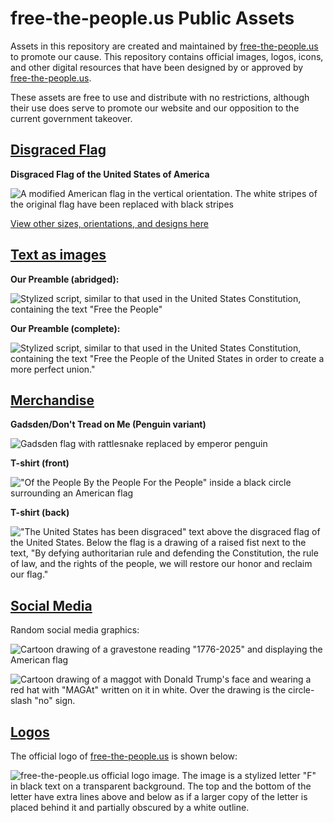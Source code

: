 # free-the-people.us Public Assets

Assets in this repository are created and maintained by [free-the-people.us](https://free-the-people.us) to promote our cause. This repository contains official images, logos, icons, and other digital resources that have been designed by or approved by [free-the-people.us](https://free-the-people.us).

These assets are free to use and distribute with no restrictions, although their use does serve to promote our website and our opposition to the current government takeover.

## [Disgraced Flag](./symbols/disgraced-flag)

**Disgraced Flag of the United States of America**

![A modified American flag in the vertical orientation. The white stripes of the original flag have been replaced with black stripes](./symbols/disgraced-flag/disgraced-flag-print.svg)


[View other sizes, orientations, and designs here](./symbols/disgraced-flag)

## [Text as images](./text)

**Our Preamble (abridged):**

![Stylized script, similar to that used in the United States Constitution, containing the text "Free the People"](./text/preamble-abridged.png)

**Our Preamble (complete):**

![Stylized script, similar to that used in the United States Constitution, containing the text "Free the People of the United States in order to create a more perfect union."](./text/preamble.png)

## [Merchandise](./merch)

**Gadsden/Don't Tread on Me (Penguin variant)**

![Gadsden flag with rattlesnake replaced by emperor penguin](./merch/dont%20tread%20on%20me%20penguin.svg)

**T-shirt (front)**

!["Of the People By the People For the People" inside a black circle surrounding an American flag](./merch/Shirt-front.png)

**T-shirt (back)**

!["The United States has been disgraced" text above the disgraced flag of the United States. Below the flag is a drawing of a raised fist next to the text, "By defying authoritarian rule and defending the Constitution, the rule of law, and the rights of the people, we will restore our honor and reclaim our flag."](./merch/Shirt-back.png)

## [Social Media](./social%20media)

Random social media graphics:

![Cartoon drawing of a gravestone reading "1776-2025" and displaying the American flag](./social%20media/RIP%20USA.png)

![Cartoon drawing of a maggot with Donald Trump's face and wearing a red hat with "MAGAt" written on it in white. Over the drawing is the circle-slash "no" sign.](./social%20media/No%20MAGAt.png)

## [Logos](./logos/free-the-people)

The official logo of [free-the-people.us](https://free-the-people.us) is shown below:


![free-the-people.us official logo image. The image is a stylized letter "F" in black text on a transparent background. The top and the bottom of the letter have extra lines above and below as if a larger copy of the letter is placed behind it and partially obscured by a white outline.](./logos/free-the-people/logo.png)
